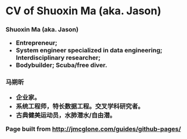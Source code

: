 # CV of Shuoxin Ma (aka. Jason)
<h3>Shuoxin Ma (aka. Jason)
<ul>
<li>Entrepreneur; 
<li>System engineer specialized in data engineering; Interdisciplinary researcher;
<li>Bodybuilder; Scuba/free diver.
</ul>

<h3>马朔昕
<ul>
<li>企业家。
<li>系统工程师，特长数据工程。交叉学科研究者。
<li>古典健美运动员，水肺潜水/自由潜。
</ul>



Page built from http://jmcglone.com/guides/github-pages/
